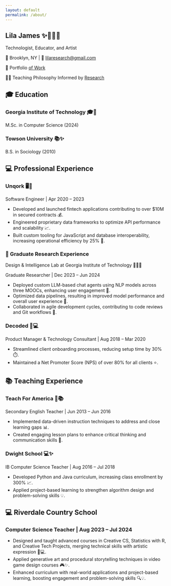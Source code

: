 ```yaml
---
layout: default
permalink: /about/
---
```


<head>
  <link rel="stylesheet" href="../assets/css/styles.css">
</head>
<body>
<section class="step">
  <div class="container">
    <div class="header">
      <h1>Lila James <span class="emoji">✨👩‍💻🌙</span></h1>
      <p>Technologist, Educator, and Artist</p>
      <p>📍 Brooklyn, NY | 📧 <a href="mailto:lilaresearch@gmail.com">lilaresearch@gmail.com</a></p>
      <p>🎨 Portfolio <a href="https://github.com/LilaShiba" target="_blank">of Work</a></p>
      <p>🧑‍🏫 Teaching Philosophy Informed by <a href="https://github.com/LilaShiba/SND_Agents/blob/main/Lila%20Jame%20Final%20Paper.pdf" target="_blank">Research</a></p>
    </div>
  </div>
</section>


<section class="step">
  <div class="container">
    <div class="section-header">
      <h2>🎓 Education</h2>
    </div>
    <div class="content">
      <h3>Georgia Institute of Technology <span class="emoji">🎓🌟</span></h3>
      <p>M.Sc. in Computer Science (2024)</p>
      <h3>Towson University <span class="emoji">📚✨</span></h3>
      <p>B.S. in Sociology (2010)</p>
    </div>
  </div>
</section>

<section class="section">
  <div class="container">
    <div class="section-header">
      <h2>💻 Professional Experience</h2>
    </div>
    <div class="step">
      <h3>Unqork <span class="emoji">🖥️🌙</span></h3>
      <p>Software Engineer | Apr 2020 – 2023</p>
      <ul>
        <li>Developed and launched fintech applications contributing to over $10M in secured contracts 💰.</li>
        <li>Engineered proprietary data frameworks to optimize API performance and scalability 📈.</li>
        <li>Built custom tooling for JavaScript and database interoperability, increasing operational efficiency by 25% 🔧.</li>
      </ul>
    </div>
  </div>
</section>

<section class="step">
  <div class="container">
    <h3>🔬 Graduate Research Experience</h3>
    <p>Design & Intelligence Lab at Georgia Institute of Technology <span class="emoji">🧑‍💻✨</span></p>
    <p>Graduate Researcher | Dec 2023 – Jun 2024</p>
    <ul>
      <li>Deployed custom LLM-based chat agents using NLP models across three MOOCs, enhancing user engagement 💬.</li>
      <li>Optimized data pipelines, resulting in improved model performance and overall user experience 🚀.</li>
      <li>Collaborated in agile development cycles, contributing to code reviews and Git workflows 🔄.</li>
    </ul>
  </div>
</section>

<section class="step">
  <div class="container">
    <h3>Decoded <span class="emoji">🔮💻</span></h3>
    <p>Product Manager & Technology Consultant | Aug 2018 – Mar 2020</p>
    <ul>
      <li>Streamlined client onboarding processes, reducing setup time by 30% ⏱️.</li>
      <li>Maintained a Net Promoter Score (NPS) of over 80% for all clients ⭐.</li>
    </ul>
  </div>
</section>

<section class="section">
  <div class="section-header">
    <h2>📚 Teaching Experience</h2>
  </div>
  <div class="step">
    <h3>Teach For America <span class="emoji">🌸📚</span></h3>
    <p>Secondary English Teacher | Jun 2013 – Jun 2016</p>
    <ul>
      <li>Implemented data-driven instruction techniques to address and close learning gaps 📊.</li>
      <li>Created engaging lesson plans to enhance critical thinking and communication skills 📝.</li>
    </ul>
  </div>
  <div class="step">
    <h3>Dwight School <span class="emoji">💻✨</span></h3>
    <p>IB Computer Science Teacher | Aug 2016 – Jul 2018</p>
    <ul>
      <li>Developed Python and Java curriculum, increasing class enrollment by 300% 📈.</li>
      <li>Applied project-based learning to strengthen algorithm design and problem-solving skills 💡.</li>
    </ul>
  </div>
</section>
<section class="step">
  <div class="container">
    <div class="section-header">
      <h2>💻 Riverdale Country School</h2>
    </div>
    <div class="content">
      <h3>Computer Science Teacher | Aug 2023 – Jul 2024</h3>
      <ul>
        <li>Designed and taught advanced courses in Creative CS, Statistics with R, and Creative Tech Projects, merging technical skills with artistic expression 🎨💻.</li>
        <li>Applied generative art and procedural storytelling techniques in video game design courses 🎮✨.</li>
        <li>Enhanced curriculum with real-world applications and project-based learning, boosting engagement and problem-solving skills 🔍💡.</li>
      </ul>
    </div>
  </div>
</section>


<script src="assets/js/cats.js"></script>
<script src="assets/js/mouse.js"></script>
<script src="assets/js/confetti.js"></script>
<script src="assets/js/expandEffect.js"></script>

</body>

